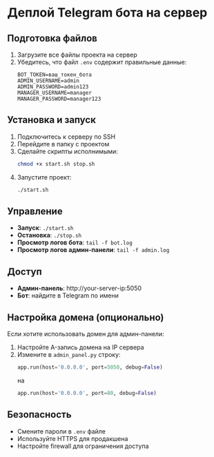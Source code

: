 # Деплой Telegram бота на сервер

## Подготовка файлов

1. Загрузите все файлы проекта на сервер
2. Убедитесь, что файл `.env` содержит правильные данные:
   ```
   BOT_TOKEN=ваш_токен_бота
   ADMIN_USERNAME=admin
   ADMIN_PASSWORD=admin123
   MANAGER_USERNAME=manager
   MANAGER_PASSWORD=manager123
   ```

## Установка и запуск

1. Подключитесь к серверу по SSH
2. Перейдите в папку с проектом
3. Сделайте скрипты исполнимыми:
   ```bash
   chmod +x start.sh stop.sh
   ```
4. Запустите проект:
   ```bash
   ./start.sh
   ```

## Управление

- **Запуск**: `./start.sh`
- **Остановка**: `./stop.sh`
- **Просмотр логов бота**: `tail -f bot.log`
- **Просмотр логов админ-панели**: `tail -f admin.log`

## Доступ

- **Админ-панель**: http://your-server-ip:5050
- **Бот**: найдите в Telegram по имени

## Настройка домена (опционально)

Если хотите использовать домен для админ-панели:

1. Настройте A-запись домена на IP сервера
2. Измените в `admin_panel.py` строку:
   ```python
   app.run(host='0.0.0.0', port=5050, debug=False)
   ```
   на
   ```python
   app.run(host='0.0.0.0', port=80, debug=False)
   ```

## Безопасность

- Смените пароли в `.env` файле
- Используйте HTTPS для продакшена
- Настройте firewall для ограничения доступа 
